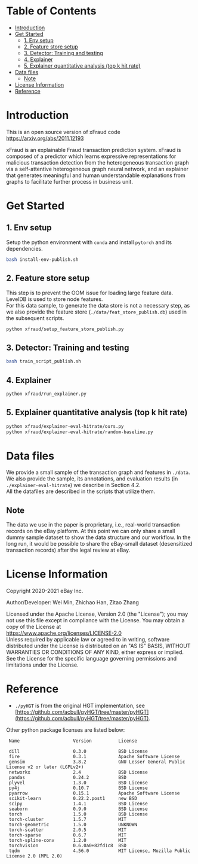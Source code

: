 # Table of Contents
- [Introduction](#introduction)
- [Get Started](#get-started)
  - [1. Env setup](#1-env-setup)
  - [2. Feature store setup](#2-feature-store-setup)
  - [3. Detector: Training and testing](#3-detector-training-and-testing)
  - [4. Explainer](#4-explainer)
  - [5. Explainer quantitative analysis (top k hit rate)](#5-explainer-quantitative-analysis-top-k-hit-rate)
- [Data files](#data-files)
    - [Note](#note)
- [License Information](#license-information)
- [Reference](#reference)
  
# Introduction
This is an open source version of xFraud code https://arxiv.org/abs/2011.12193

xFraud is an explainable Fraud transaction prediction system. xFraud is composed of a predictor which learns expressive 
representations for malicious transaction detection from the heterogeneous transaction graph via a self-attentive 
heterogeneous graph neural network, and an explainer that generates meaningful and human understandable explanations 
from graphs to facilitate further process in business unit.
  
# Get Started

## 1. Env setup

Setup the python environment with `conda` and install `pytorch` and its dependencies. 

```bash
bash install-env-publish.sh
```

## 2. Feature store setup
This step is to prevent the OOM issue for loading large feature data.
LevelDB is used to store node features. <br>
For this data sample, to generate the data store is not a necessary step, as we also provide the feature store 
(`./data/feat_store_publish.db`) used in the subsequent scripts.

```bash
python xfraud/setup_feature_store_publish.py
```

## 3. Detector: Training and testing 

```bash
bash train_script_publish.sh
```
## 4. Explainer

```bash 
python xfraud/run_explainer.py
```

## 5. Explainer quantitative analysis (top k hit rate)

```bash
python xfraud/explainer-eval-hitrate/ours.py
python xfraud/explainer-eval-hitrate/random-baseline.py
```

# Data files
We provide a small sample of the transaction graph and features in `./data`. <br>
We also provide the sample, its annotations, and evaluation results (in `./explainer-eval-hitrate`) we describe in 
Section 4.2. <br>
All the datafiles are described in the scripts that utilize them. 

## Note
The data we use in the paper is proprietary, i.e., 
real-world transaction records on the eBay platform. At this point we can only share a small dummy sample dataset 
to show the data structure and our workflow. In the long run, it would be possible to share the eBay-small 
dataset (desensitized transaction records) after the legal review at eBay. 


# License Information
Copyright 2020-2021 eBay Inc.

Author/Developer: Wei Min, Zhichao Han, Zitao Zhang 

Licensed under the Apache License, Version 2.0 (the "License"); you may not use this file except in compliance with the 
License. You may obtain a copy of the License at <br>
https://www.apache.org/licenses/LICENSE-2.0 <br>
Unless required by applicable law or agreed to in writing, software distributed under the License is distributed on an 
"AS IS" BASIS, WITHOUT WARRANTIES OR CONDITIONS OF ANY KIND, either express or implied. See the License for the 
specific language governing permissions and limitations under the License.

# Reference
- `./pyHGT` is from the original HGT implementation, 
see [https://github.com/acbull/pyHGT/tree/master/pyHGT](https://github.com/acbull/pyHGT/tree/master/pyHGT). 

Other python package licenses are listed below:
```
 Name                    Version          License

 dill                    0.3.0            BSD License                                                                                                                                    
 fire                    0.3.1            Apache Software License                                                                                                                        
 gensim                  3.8.2            GNU Lesser General Public License v2 or later (LGPLv2+)                                                                                        
 networkx                2.4              BSD License                                                                                                                                    
 pandas                  0.24.2           BSD                                                                                                                                            
 plyvel                  1.3.0            BSD License                                                                                                                                    
 py4j                    0.10.7           BSD License     
 pyarrow                 0.15.1           Apache Software License                                                                                                                                                                                                                                                       
 scikit-learn            0.22.2.post1     new BSD                                                                                                                                        
 scipy                   1.4.1            BSD License                                                                                                                                    
 seaborn                 0.9.0            BSD License                                                                                                                                    
 torch                   1.5.0            BSD License                                                                                                                                    
 torch-cluster           1.5.7            MIT                                                                                                                                            
 torch-geometric         1.5.0            UNKNOWN                                                                                                                                        
 torch-scatter           2.0.5            MIT                                                                                                                                            
 torch-sparse            0.6.7            MIT                                                                                                                                            
 torch-spline-conv       1.2.0            MIT                                                                                                                                            
 torchvision             0.6.0a0+82fd1c8  BSD                                                                                                                                            
 tqdm                    4.56.0           MIT License, Mozilla Public License 2.0 (MPL 2.0)                                                                                              
```